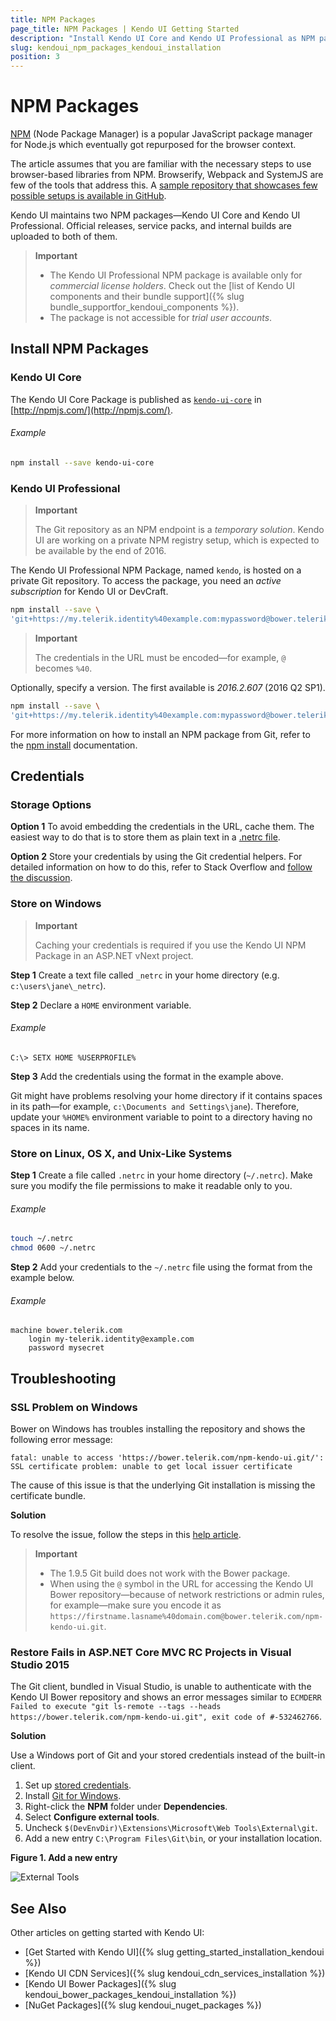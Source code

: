 ```yaml
---
title: NPM Packages
page_title: NPM Packages | Kendo UI Getting Started
description: "Install Kendo UI Core and Kendo UI Professional as NPM packages."
slug: kendoui_npm_packages_kendoui_installation
position: 3
---
```


# NPM Packages

[NPM](http://npmjs.com/) (Node Package Manager) is a popular JavaScript package manager for Node.js which eventually got repurposed for the browser context.

The article assumes that you are familiar with the necessary steps to use browser-based libraries from NPM. Browserify, Webpack and SystemJS are few of the tools that address this. A [sample repository that showcases few possible setups is available in GitHub](https://github.com/telerik/kendo-ui-npm-example).

Kendo UI maintains two NPM packages&mdash;Kendo UI Core and Kendo UI Professional. Official releases, service packs, and internal builds are uploaded to both of them.

> **Important**
> * The Kendo UI Professional NPM package is available only for _commercial license holders_. Check out the [list of Kendo UI components and their bundle support]({% slug bundle_supportfor_kendoui_components %}).
> * The package is not accessible for _trial user accounts_.

## Install NPM Packages

### Kendo UI Core

The Kendo UI Core Package is published as [`kendo-ui-core`](https://www.npmjs.com/package/kendo-ui-core) in [http://npmjs.com/](http://npmjs.com/).

###### Example

```sh
npm install --save kendo-ui-core
```

### Kendo UI Professional

> **Important**
>
> The Git repository as an NPM endpoint is a _temporary solution_. Kendo UI are working on a private NPM registry setup, which is expected to be available by the end of 2016.

The Kendo UI Professional NPM Package, named `kendo`, is hosted on a private Git repository. To access the package, you need an _active subscription_ for Kendo UI or DevCraft.

```sh
npm install --save \
'git+https://my.telerik.identity%40example.com:mypassword@bower.telerik.com/npm-kendo-ui.git'
```

> **Important**
>
> The credentials in the URL must be encoded&mdash;for example, `@` becomes `%40`.

Optionally, specify a version. The first available is _2016.2.607_ (2016 Q2 SP1).

```sh
npm install --save \
'git+https://my.telerik.identity%40example.com:mypassword@bower.telerik.com/npm-kendo-ui.git#2016.2.607'
```

For more information on how to install an NPM package from Git, refer to the [npm install](https://docs.npmjs.com/cli/install) documentation.

## Credentials

### Storage Options

**Option 1** To avoid embedding the credentials in the URL, cache them. The easiest way to do that is to store them as plain text in a [.netrc file](http://www.mavetju.org/unix/netrc.php).

**Option 2** Store your credentials by using the Git credential helpers. For detailed information on how to do this, refer to Stack Overflow and [follow the discussion](http://stackoverflow.com/questions/5343068/is-there-a-way-to-skip-password-typing-when-using-https-github).

### Store on Windows

> **Important**  
>
> Caching your credentials is required if you use the Kendo UI NPM Package in an ASP.NET vNext project.

**Step 1** Create a text file called `_netrc` in your home directory (e.g. `c:\users\jane\_netrc`).  

**Step 2** Declare a `HOME` environment variable.

###### Example

```
C:\> SETX HOME %USERPROFILE%
```

**Step 3** Add the credentials using the format in the example above.

Git might have problems resolving your home directory if it contains spaces in its path&mdash;for example, `c:\Documents and Settings\jane`). Therefore, update your `%HOME%` environment variable to point to a directory having no spaces in its name.

### Store on Linux, OS X, and Unix-Like Systems

**Step 1** Create a file called `.netrc` in your home directory (`~/.netrc`). Make sure you modify the file permissions to make it readable only to you.

###### Example

```sh
touch ~/.netrc
chmod 0600 ~/.netrc
```

**Step 2** Add your credentials to the `~/.netrc` file using the format from the example below.

###### Example

```
machine bower.telerik.com
    login my-telerik.identity@example.com
    password mysecret
```

## Troubleshooting

### SSL Problem on Windows

Bower on Windows has troubles installing the repository and shows the following error message:

```
fatal: unable to access 'https://bower.telerik.com/npm-kendo-ui.git/': SSL certificate problem: unable to get local issuer certificate
```

The cause of this issue is that the underlying Git installation is missing the certificate bundle.

**Solution**

To resolve the issue, follow the steps in this [help article](http://blogs.msdn.com/b/phkelley/archive/2014/01/20/adding-a-corporate-or-self-signed-certificate-authority-to-git-exe-s-store.aspx).

> **Important**  
> * The 1.9.5 Git build does not work with the Bower package.
> * When using the `@` symbol in the URL for accessing the Kendo UI Bower repository&mdash;because of network restrictions or admin rules, for example&mdash;make sure you encode it as `https://firstname.lasname%40domain.com@bower.telerik.com/npm-kendo-ui.git`.

### Restore Fails in ASP.NET Core MVC RC Projects in Visual Studio 2015

The Git client, bundled in Visual Studio, is unable to authenticate with the Kendo UI Bower repository and shows an error messages similar to `ECMDERR Failed to execute "git ls-remote --tags --heads https://bower.telerik.com/npm-kendo-ui.git", exit code of #-532462766`.

**Solution**

Use a Windows port of Git and your stored credentials instead of the built-in client.

1. Set up [stored credentials](#store-credentials-windows).
1. Install [Git for Windows](https://git-for-windows.github.io/).
1. Right-click the **NPM** folder under **Dependencies**.
1. Select **Configure external tools**.
1. Uncheck `$(DevEnvDir)\Extensions\Microsoft\Web Tools\External\git`.
1. Add a new entry `C:\Program Files\Git\bin`, or your installation location.

**Figure 1. Add a new entry**

![External Tools](/images/vs2015-external-tools.png)

## See Also

Other articles on getting started with Kendo UI:

* [Get Started with Kendo UI]({% slug getting_started_installation_kendoui %})
* [Kendo UI CDN Services]({% slug kendoui_cdn_services_installation %})
* [Kendo UI Bower Packages]({% slug kendoui_bower_packages_kendoui_installation %})
* [NuGet Packages]({% slug kendoui_nuget_packages %})

